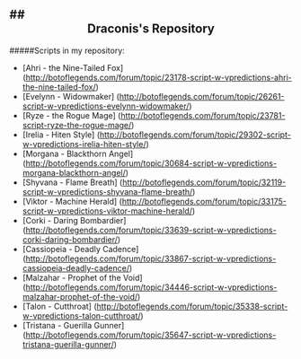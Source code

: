 ##<div align="center">Draconis's Repository</div>
------------------
#####Scripts in my repository:
- [Ahri - the Nine-Tailed Fox] (http://botoflegends.com/forum/topic/23178-script-w-vpredictions-ahri-the-nine-tailed-fox/)
- [Evelynn - Widowmaker] (http://botoflegends.com/forum/topic/26261-script-w-vpredictions-evelynn-widowmaker/)
- [Ryze - the Rogue Mage] (http://botoflegends.com/forum/topic/23781-script-ryze-the-rogue-mage/)
- [Irelia - Hiten Style] (http://botoflegends.com/forum/topic/29302-script-w-vpredictions-irelia-hiten-style/)
- [Morgana - Blackthorn Angel] (http://botoflegends.com/forum/topic/30684-script-w-vpredictions-morgana-blackthorn-angel/)
- [Shyvana - Flame Breath] (http://botoflegends.com/forum/topic/32119-script-w-vpredictions-shyvana-flame-breath/)
- [Viktor - Machine Herald] (http://botoflegends.com/forum/topic/33175-script-w-vpredictions-viktor-machine-herald/)
- [Corki - Daring Bombardier] (http://botoflegends.com/forum/topic/33639-script-w-vpredictions-corki-daring-bombardier/)
- [Cassiopeia - Deadly Cadence] (http://botoflegends.com/forum/topic/33867-script-w-vpredictions-cassiopeia-deadly-cadence/)
- [Malzahar - Prophet of the Void] (http://botoflegends.com/forum/topic/34446-script-w-vpredictions-malzahar-prophet-of-the-void/)
- [Talon - Cutthroat] (http://botoflegends.com/forum/topic/35338-script-w-vpredictions-talon-cutthroat/)
- [Tristana - Guerilla Gunner] (http://botoflegends.com/forum/topic/35647-script-w-vpredictions-tristana-guerilla-gunner/)
